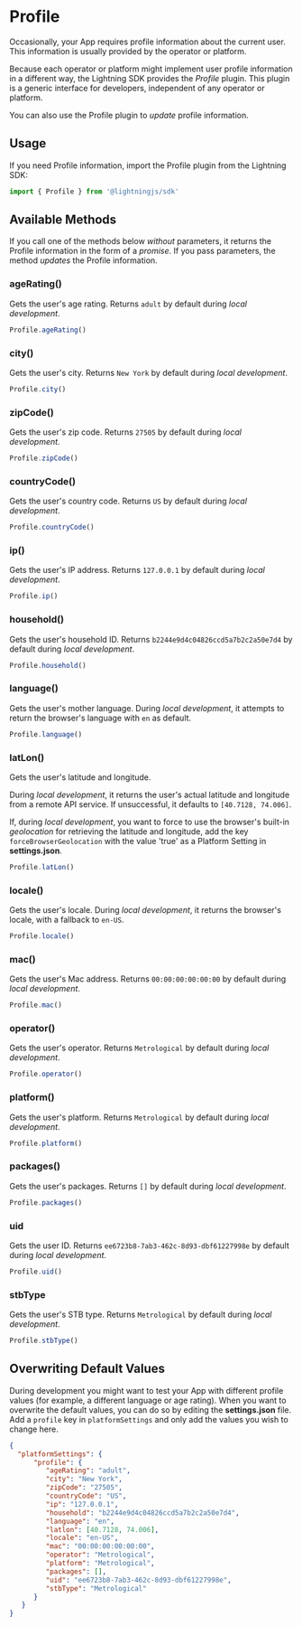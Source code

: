 # Profile

Occasionally, your App requires profile information about the current user. This information is usually provided by the operator or platform.

Because each operator or platform might implement user profile information in a different way, the Lightning SDK provides the *Profile* plugin. This plugin is a generic interface for developers, independent of any operator or platform.

You can also use the Profile plugin to *update* profile information.

## Usage

If you need Profile information, import the Profile plugin from the Lightning SDK:

```js
import { Profile } from '@lightningjs/sdk'
```

## Available Methods

If you call one of the methods below *without* parameters, it returns the Profile information in the form of a *promise*. If you pass parameters, the method *updates* the Profile information.

### ageRating()

Gets the user's age rating. Returns `adult` by default during *local development*.

```js
Profile.ageRating()
```

### city()

Gets the user's city. Returns `New York` by default during *local development*.

```js
Profile.city()
```

### zipCode()

Gets the user's zip code. Returns `27505` by default during *local development*.

```js
Profile.zipCode()
```

### countryCode()

Gets the user's country code. Returns `US` by default during *local development*.

```js
Profile.countryCode()
```

### ip()

Gets the user's IP address. Returns `127.0.0.1` by default during *local development*.

```js
Profile.ip()
```

### household()

Gets the user's household ID. Returns `b2244e9d4c04826ccd5a7b2c2a50e7d4` by default during *local development*.

```js
Profile.household()
```

### language()

Gets the user's mother language. During *local development*, it attempts to return the browser's language with `en` as default.

```js
Profile.language()
```

### latLon()

Gets the user's latitude and longitude.

During *local development*, it returns the user's actual latitude and longitude from a remote API service. If unsuccessful, it defaults to `[40.7128, 74.006]`.

If, during *local development*, you want to force to use the browser's built-in *geolocation* for retrieving the latitude and longitude, add the key `forceBrowserGeolocation` with the value 'true' as a Platform Setting in **settings.json**.

```js
Profile.latLon()
```

### locale()

Gets the user's locale. During *local development*, it returns the browser's locale, with a fallback to `en-US`.

```js
Profile.locale()
```

### mac()

Gets the user's Mac address. Returns `00:00:00:00:00:00` by default during *local development*.

```js
Profile.mac()
```

### operator()

Gets the user's operator. Returns `Metrological` by default during *local development*.

```js
Profile.operator()
```

### platform()

Gets the user's platform. Returns `Metrological` by default during *local development*.

```js
Profile.platform()
```

### packages()

Gets the user's packages. Returns `[]` by default during *local development*.

```js
Profile.packages()
```

### uid

Gets the user ID. Returns `ee6723b8-7ab3-462c-8d93-dbf61227998e` by default during *local development*.

```js
Profile.uid()
```

### stbType

Gets the user's STB type. Returns `Metrological` by default during *local development*.

```js
Profile.stbType()
```

## Overwriting Default Values

During development you might want to test your App with different profile values (for example, a different language or age rating).
When you want to overwrite the default values, you can do so by editing the **settings.json** file.
Add a `profile` key in `platformSettings` and only add the values you wish to change here.

```json
{
  "platformSettings": {
      "profile": {
         "ageRating": "adult",
         "city": "New York",
         "zipCode": "27505",
         "countryCode": "US",
         "ip": "127.0.0.1",
         "household": "b2244e9d4c04826ccd5a7b2c2a50e7d4",
         "language": "en",
         "latlon": [40.7128, 74.006],
         "locale": "en-US",
         "mac": "00:00:00:00:00:00",
         "operator": "Metrological",
         "platform": "Metrological",
         "packages": [],
         "uid": "ee6723b8-7ab3-462c-8d93-dbf61227998e",
         "stbType": "Metrological"
      }
   }
}
```
